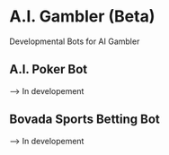 # A.I. Gambler (Beta)
Developmental Bots for AI Gambler

## A.I. Poker Bot
--> In developement

## Bovada Sports Betting Bot
--> In developement

